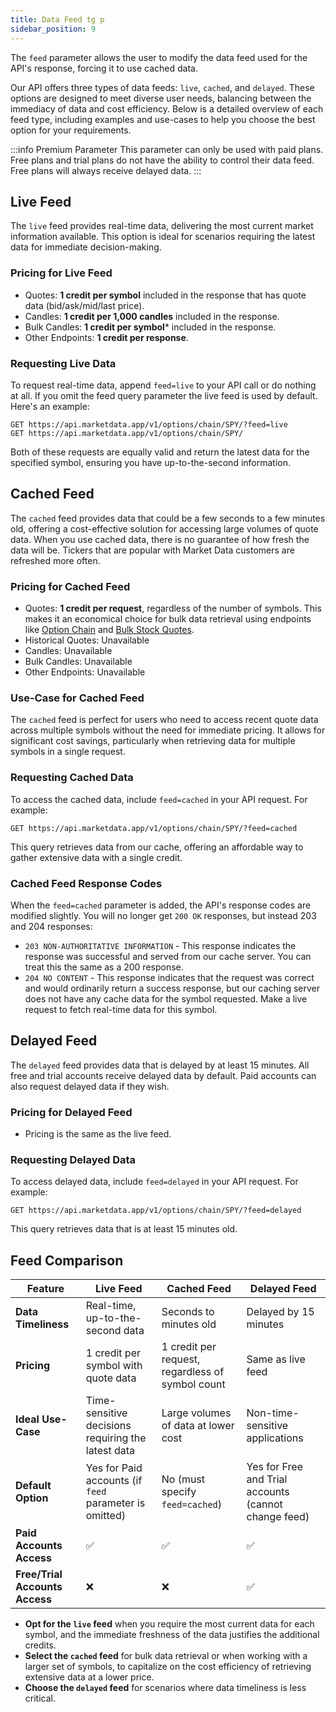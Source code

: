 ```yaml
---
title: Data Feed tg p
sidebar_position: 9
---
```


The `feed` parameter allows the user to modify the data feed used for the API's response, forcing it to use cached data.

Our API offers three types of data feeds: `live`, `cached`, and `delayed`. These options are designed to meet diverse user needs, balancing between the immediacy of data and cost efficiency. Below is a detailed overview of each feed type, including examples and use-cases to help you choose the best option for your requirements.

:::info Premium Parameter
This parameter can only be used with paid plans. Free plans and trial plans do not have the ability to control their data feed. Free plans will always receive delayed data.
:::

## Live Feed

The `live` feed provides real-time data, delivering the most current market information available. This option is ideal for scenarios requiring the latest data for immediate decision-making.

### Pricing for Live Feed

- Quotes: **1 credit per symbol** included in the response that has quote data (bid/ask/mid/last price).
- Candles: **1 credit per 1,000 candles** included in the response.
- Bulk Candles: **1 credit per symbol*** included in the response.
- Other Endpoints: **1 credit per response**.

### Requesting Live Data

To request real-time data, append `feed=live` to your API call or do nothing at all. If you omit the feed query parameter the live feed is used by default. Here's an example:

```http
GET https://api.marketdata.app/v1/options/chain/SPY/?feed=live
GET https://api.marketdata.app/v1/options/chain/SPY/
```

Both of these requests are equally valid and return the latest data for the specified symbol, ensuring you have up-to-the-second information.

## Cached Feed

The `cached` feed provides data that could be a few seconds to a few minutes old, offering a cost-effective solution for accessing large volumes of quote data. When you use cached data, there is no guarantee of how fresh the data will be. Tickers that are popular with Market Data customers are refreshed more often.

### Pricing for Cached Feed

- Quotes: **1 credit per request**, regardless of the number of symbols. This makes it an economical choice for bulk data retrieval using endpoints like [Option Chain](/api/options/chain) and [Bulk Stock Quotes](/api/stocks/bulkquotes).
- Historical Quotes: Unavailable
- Candles: Unavailable
- Bulk Candles: Unavailable
- Other Endpoints: Unavailable

### Use-Case for Cached Feed

The `cached` feed is perfect for users who need to access recent quote data across multiple symbols without the need for immediate pricing. It allows for significant cost savings, particularly when retrieving data for multiple symbols in a single request.

### Requesting Cached Data

To access the cached data, include `feed=cached` in your API request. For example:

```http
GET https://api.marketdata.app/v1/options/chain/SPY/?feed=cached
```

This query retrieves data from our cache, offering an affordable way to gather extensive data with a single credit.

### Cached Feed Response Codes

When the `feed=cached` parameter is added, the API's response codes are modified slightly. You will no longer get `200 OK` responses, but instead 203 and 204 responses:

- `203 NON-AUTHORITATIVE INFORMATION` - This response indicates the response was successful and served from our cache server. You can treat this the same as a 200 response.
- `204 NO CONTENT` - This response indicates that the request was correct and would ordinarily return a success response, but our caching server does not have any cache data for the symbol requested. Make a live request to fetch real-time data for this symbol.

## Delayed Feed

The `delayed` feed provides data that is delayed by at least 15 minutes. All free and trial accounts receive delayed data by default. Paid accounts can also request delayed data if they wish.

### Pricing for Delayed Feed

- Pricing is the same as the live feed.

### Requesting Delayed Data

To access delayed data, include `feed=delayed` in your API request. For example:

```http
GET https://api.marketdata.app/v1/options/chain/SPY/?feed=delayed
```

This query retrieves data that is at least 15 minutes old.

## Feed Comparison

| Feature                  | Live Feed                       | Cached Feed                    | Delayed Feed                   |
|--------------------------|---------------------------------|--------------------------------|--------------------------------|
| **Data Timeliness**      | Real-time, up-to-the-second data | Seconds to minutes old | Delayed by 15 minutes     |
| **Pricing**              | 1 credit per symbol with quote data | 1 credit per request, regardless of symbol count | Same as live feed              |
| **Ideal Use-Case**       | Time-sensitive decisions requiring the latest data | Large volumes of data at lower cost | Non-time-sensitive applications |
| **Default Option**       | Yes for Paid accounts (if `feed` parameter is omitted) | No (must specify `feed=cached`) | Yes for Free and Trial accounts (cannot change feed) |
| **Paid Accounts Access** | ✅ | ✅ | ✅ |
| **Free/Trial Accounts Access** | ❌ | ❌ | ✅ |

- **Opt for the `live` feed** when you require the most current data for each symbol, and the immediate freshness of the data justifies the additional credits.
- **Select the `cached` feed** for bulk data retrieval or when working with a larger set of symbols, to capitalize on the cost efficiency of retrieving extensive data at a lower price.
- **Choose the `delayed` feed** for scenarios where data timeliness is less critical.